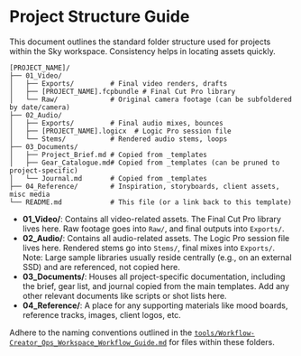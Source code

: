 # Project Structure Guide

This document outlines the standard folder structure used for projects within the Sky workspace. Consistency helps in locating assets quickly.

```text
[PROJECT_NAME]/
├── 01_Video/
│   ├── Exports/         # Final video renders, drafts
│   ├── [PROJECT_NAME].fcpbundle # Final Cut Pro library
│   └── Raw/             # Original camera footage (can be subfoldered by date/camera)
├── 02_Audio/
│   ├── Exports/         # Final audio mixes, bounces
│   ├── [PROJECT_NAME].logicx  # Logic Pro session file
│   └── Stems/           # Rendered audio stems, loops
├── 03_Documents/
│   ├── Project_Brief.md # Copied from _templates
│   ├── Gear_Catalogue.md# Copied from _templates (can be pruned to project-specific)
│   └── Journal.md       # Copied from _templates
├── 04_Reference/        # Inspiration, storyboards, client assets, misc media
└── README.md            # This file (or a link back to this template)
```

- **01_Video/**: Contains all video-related assets. The Final Cut Pro library lives here. Raw footage goes into `Raw/`, and final outputs into `Exports/`.
- **02_Audio/**: Contains all audio-related assets. The Logic Pro session file lives here. Rendered stems go into `Stems/`, final mixes into `Exports/`. Note: Large sample libraries usually reside centrally (e.g., on an external SSD) and are referenced, not copied here.
- **03_Documents/**: Houses all project-specific documentation, including the brief, gear list, and journal copied from the main templates. Add any other relevant documents like scripts or shot lists here.
- **04_Reference/**: A place for any supporting materials like mood boards, reference tracks, images, client logos, etc.

Adhere to the naming conventions outlined in the [`tools/Workflow-Creator_Ops_Workspace_Workflow_Guide.md`](tools/Workflow-Creator_Ops_Workspace_Workflow_Guide.md) for files within these folders.
